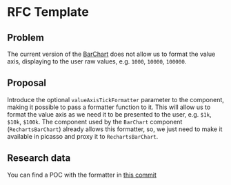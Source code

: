 # RFC Template

## Problem

The current version of the [BarChart](https://picasso.toptal.net/?path=/story/picasso-charts-barchart--barchart) does not allow us to format the value axis, displaying to the user raw values, e.g. `1000`, `10000`, `100000`.

## Proposal

Introduce the optional `valueAxisTickFormatter` parameter to the component, making it possible to pass a formatter function to it.
This will allow us to format the value axis as we need it to be presented to the user, e.g. `$1k`, `$10k`, `$100k`.
The component used by the `BarChart` component (`RechartsBarChart`) already allows this formatter, so, we just need to make it available in picasso and proxy it to `RechartsBarChart`. 

## Research data

You can find a POC with the formatter in [this commit](https://github.com/toptal/picasso/commit/10fa7a087dbd9e7b5ada34bad264635083dcfaae)
